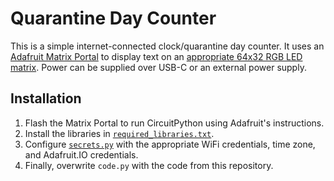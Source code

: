 # Quarantine Day Counter

This is a simple internet-connected clock/quarantine day counter. It uses an [Adafruit Matrix Portal](https://www.adafruit.com/product/4745) to display text on an [appropriate 64x32 RGB LED matrix](https://www.adafruit.com/product/2279). Power can be supplied over USB-C or an external power supply.

## Installation

1. Flash the Matrix Portal to run CircuitPython using Adafruit's instructions. 
2. Install the libraries in [`required_libraries.txt`](required_libraries.txt).
3. Configure [`secrets.py`](secrets.py) with the appropriate WiFi credentials, time zone, and Adafruit.IO credentials.
4. Finally, overwrite `code.py` with the code from this repository.